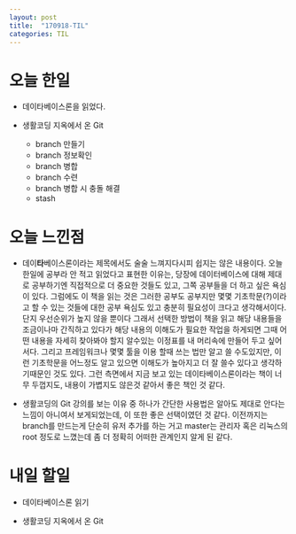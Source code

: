 ```yaml
---
layout: post
title:  "170918-TIL"
categories: TIL
---
```

오늘 한일
========
- 데이타베이스론을 읽었다.

- 생활코딩 지옥에서 온 Git
  - branch 만들기
  - branch 정보확인
  - branch 병합
  - branch 수련
  - branch 병합 시 충돌 해결
  - stash

오늘 느낀점
==========
- 데이**타**베이스론이라는 제목에서도 술술 느껴지다시피 쉽지는 않은 내용이다. 오늘 한일에 공부라 안 적고 읽었다고 표현한 이유는, 당장에 데이터베이스에 대해 제대로 공부하기엔 직접적으로 더 중요한 것들도 있고, 그쪽 공부들을 더 하고 싶은 욕심이 있다. 그럼에도 이 책을 읽는 것은 그러한 공부도 공부지만 몇몇 기초학문(?)이라고 할 수 있는 것들에 대한 공부 욕심도 있고 충분히 필요성이 크다고 생각해서이다. 단지 우선순위가 높지 않을 뿐이다 그래서 선택한 방법이 책을 읽고 해당 내용들을 조금이나마 간직하고 있다가 해당 내용의 이해도가 필요한 작업을 하게되면 그때 어떤 내용을 자세히 찾아봐야 할지 알수있는 이정표를 내 머리속에 만들어 두고 싶어서다. 그리고 프레임워크나 몇몇 툴을 이용 할때 쓰는 법만 알고 쓸 수도있지만, 이런 기초학문을 어느정도 알고 있으면 이해도가 높아지고 더 잘 쓸수 있다고 생각하기때문인 것도 있다. 그런 측면에서 지금 보고 있는 데이타베이스론이라는 책이 너무 두껍지도, 내용이 가볍지도 않은것 같아서 좋은 책인 것 같다.

- 생활코딩의 Git 강의를 보는 이유 중 하나가 간단한 사용법은 알아도 제대로 안다는 느낌이 아니여서 보게되었는데, 이 또한 좋은 선택이였던 것 같다. 이전까지는 branch를 만드는게 단순히 유저 추가를 하는 거고 master는 관리자 혹은 리눅스의 root 정도로 느꼈는데 좀 더 정확히 어떠한 관계인지 알게 된 같다.

내일 할일
========
- 데이타베이스론 읽기

- 생활코딩 지옥에서 온 Git
